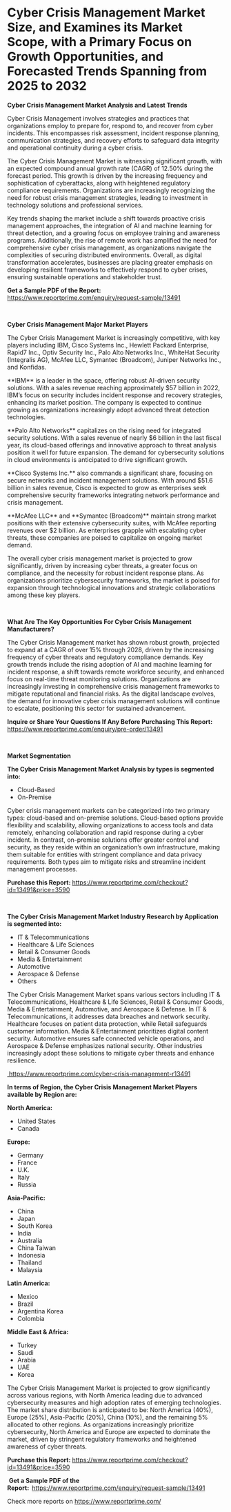 <p><h1>Cyber Crisis Management Market Size, and Examines its Market Scope, with a Primary Focus on Growth Opportunities, and Forecasted Trends Spanning from 2025 to 2032</h1></p><p><strong>Cyber Crisis Management Market Analysis and Latest Trends</strong></p>
<p><p>Cyber Crisis Management involves strategies and practices that organizations employ to prepare for, respond to, and recover from cyber incidents. This encompasses risk assessment, incident response planning, communication strategies, and recovery efforts to safeguard data integrity and operational continuity during a cyber crisis.</p><p>The Cyber Crisis Management Market is witnessing significant growth, with an expected compound annual growth rate (CAGR) of 12.50% during the forecast period. This growth is driven by the increasing frequency and sophistication of cyberattacks, along with heightened regulatory compliance requirements. Organizations are increasingly recognizing the need for robust crisis management strategies, leading to investment in technology solutions and professional services.</p><p>Key trends shaping the market include a shift towards proactive crisis management approaches, the integration of AI and machine learning for threat detection, and a growing focus on employee training and awareness programs. Additionally, the rise of remote work has amplified the need for comprehensive cyber crisis management, as organizations navigate the complexities of securing distributed environments. Overall, as digital transformation accelerates, businesses are placing greater emphasis on developing resilient frameworks to effectively respond to cyber crises, ensuring sustainable operations and stakeholder trust.</p></p>
<p><strong>Get a Sample PDF of the Report:&nbsp;</strong> <a href="https://www.reportprime.com/enquiry/request-sample/13491?utm_campaign=2657&utm_medium=2&utm_source=Github&utm_content=ia&utm_term=20032025&utm_id=cyber-crisis-management">https://www.reportprime.com/enquiry/request-sample/13491</a></p>
<p>&nbsp;</p>
<p><strong>Cyber Crisis Management Major Market Players</strong></p>
<p><p>The Cyber Crisis Management Market is increasingly competitive, with key players including IBM, Cisco Systems Inc., Hewlett Packard Enterprise, Rapid7 Inc., Optiv Security Inc., Palo Alto Networks Inc., WhiteHat Security (Integralis AG), McAfee LLC, Symantec (Broadcom), Juniper Networks Inc., and Konfidas. </p><p>**IBM** is a leader in the space, offering robust AI-driven security solutions. With a sales revenue reaching approximately $57 billion in 2022, IBM’s focus on security includes incident response and recovery strategies, enhancing its market position. The company is expected to continue growing as organizations increasingly adopt advanced threat detection technologies.</p><p>**Palo Alto Networks** capitalizes on the rising need for integrated security solutions. With a sales revenue of nearly $6 billion in the last fiscal year, its cloud-based offerings and innovative approach to threat analysis position it well for future expansion. The demand for cybersecurity solutions in cloud environments is anticipated to drive significant growth.</p><p>**Cisco Systems Inc.** also commands a significant share, focusing on secure networks and incident management solutions. With around $51.6 billion in sales revenue, Cisco is expected to grow as enterprises seek comprehensive security frameworks integrating network performance and crisis management.</p><p>**McAfee LLC** and **Symantec (Broadcom)** maintain strong market positions with their extensive cybersecurity suites, with McAfee reporting revenues over $2 billion. As enterprises grapple with escalating cyber threats, these companies are poised to capitalize on ongoing market demand.</p><p>The overall cyber crisis management market is projected to grow significantly, driven by increasing cyber threats, a greater focus on compliance, and the necessity for robust incident response plans. As organizations prioritize cybersecurity frameworks, the market is poised for expansion through technological innovations and strategic collaborations among these key players.</p></p>
<p>&nbsp;</p>
<p><strong>What Are The Key Opportunities For Cyber Crisis Management Manufacturers?</strong></p>
<p><p>The Cyber Crisis Management market has shown robust growth, projected to expand at a CAGR of over 15% through 2028, driven by the increasing frequency of cyber threats and regulatory compliance demands. Key growth trends include the rising adoption of AI and machine learning for incident response, a shift towards remote workforce security, and enhanced focus on real-time threat monitoring solutions. Organizations are increasingly investing in comprehensive crisis management frameworks to mitigate reputational and financial risks. As the digital landscape evolves, the demand for innovative cyber crisis management solutions will continue to escalate, positioning this sector for sustained advancement.</p></p>
<p><strong>Inquire or Share Your Questions If Any Before Purchasing This Report:</strong> <a href="https://www.reportprime.com/enquiry/pre-order/13491?utm_campaign=2657&utm_medium=2&utm_source=Github&utm_content=ia&utm_term=20032025&utm_id=cyber-crisis-management">https://www.reportprime.com/enquiry/pre-order/13491</a></p>
<p>&nbsp;</p>
<p><strong>Market Segmentation</strong></p>
<p><strong>The Cyber Crisis Management Market Analysis by types is segmented into:</strong></p>
<p><ul><li>Cloud-Based</li><li>On-Premise</li></ul></p>
<p><p>Cyber crisis management markets can be categorized into two primary types: cloud-based and on-premise solutions. Cloud-based options provide flexibility and scalability, allowing organizations to access tools and data remotely, enhancing collaboration and rapid response during a cyber incident. In contrast, on-premise solutions offer greater control and security, as they reside within an organization’s own infrastructure, making them suitable for entities with stringent compliance and data privacy requirements. Both types aim to mitigate risks and streamline incident management processes.</p></p>
<p><strong>Purchase this Report:&nbsp;</strong><a href="https://www.reportprime.com/checkout?id=13491&price=3590&utm_campaign=2657&utm_medium=2&utm_source=Github&utm_content=ia&utm_term=20032025&utm_id=cyber-crisis-management">https://www.reportprime.com/checkout?id=13491&price=3590</a></p>
<p>&nbsp;</p>
<p><strong>The Cyber Crisis Management Market Industry Research by Application is segmented into:</strong></p>
<p><ul><li>IT & Telecommunications</li><li>Healthcare & Life Sciences</li><li>Retail & Consumer Goods</li><li>Media & Entertainment</li><li>Automotive</li><li>Aerospace & Defense</li><li>Others</li></ul></p>
<p><p>The Cyber Crisis Management Market spans various sectors including IT & Telecommunications, Healthcare & Life Sciences, Retail & Consumer Goods, Media & Entertainment, Automotive, and Aerospace & Defense. In IT & Telecommunications, it addresses data breaches and network security. Healthcare focuses on patient data protection, while Retail safeguards customer information. Media & Entertainment prioritizes digital content security. Automotive ensures safe connected vehicle operations, and Aerospace & Defense emphasizes national security. Other industries increasingly adopt these solutions to mitigate cyber threats and enhance resilience.</p></p>
<p><a href="https://www.reportprime.com/cyber-crisis-management-r13491?utm_campaign=2657&utm_medium=2&utm_source=Github&utm_content=ia&utm_term=20032025&utm_id=cyber-crisis-management">&nbsp;https://www.reportprime.com/cyber-crisis-management-r13491</a></p>
<p><strong>In terms of Region, the Cyber Crisis Management Market Players available by Region are:</strong></p>
<p>
    <p> <strong> North America: </strong>
        <ul>
            <li>United States</li>
            <li>Canada</li>
        </ul>
        </p> 
    <p> <strong> Europe: </strong>
        <ul>
            <li>Germany</li>
            <li>France</li>
            <li>U.K.</li>
            <li>Italy</li>
            <li>Russia</li>
        </ul>
        </p> 
    <p> <strong> Asia-Pacific: </strong>
        <ul>
            <li>China</li>
            <li>Japan</li>
            <li>South Korea</li>
            <li>India</li>
            <li>Australia</li>
            <li>China Taiwan</li>
            <li>Indonesia</li>
            <li>Thailand</li>
            <li>Malaysia</li>
        </ul>
        </p> 
    <p> <strong> Latin America: </strong>
        <ul>
            <li>Mexico</li>
            <li>Brazil</li>
            <li>Argentina Korea</li>
            <li>Colombia</li>
        </ul>
        </p> 
    <p> <strong> Middle East & Africa: </strong>
        <ul>
            <li>Turkey</li>
            <li>Saudi</li>
            <li>Arabia</li>
            <li>UAE</li>
            <li>Korea</li>
        </ul>
    </p>
    </p>
<p><p>The Cyber Crisis Management Market is projected to grow significantly across various regions, with North America leading due to advanced cybersecurity measures and high adoption rates of emerging technologies. The market share distribution is anticipated to be: North America (40%), Europe (25%), Asia-Pacific (20%), China (10%), and the remaining 5% allocated to other regions. As organizations increasingly prioritize cybersecurity, North America and Europe are expected to dominate the market, driven by stringent regulatory frameworks and heightened awareness of cyber threats.</p></p>
<p><strong>Purchase this Report: </strong><a href="https://www.reportprime.com/checkout?id=13491&price=3590&utm_campaign=2657&utm_medium=2&utm_source=Github&utm_content=ia&utm_term=20032025&utm_id=cyber-crisis-management">https://www.reportprime.com/checkout?id=13491&price=3590</a></p>
<p>&nbsp;<strong>Get a Sample PDF of the Report:&nbsp;&nbsp;</strong><a href="https://www.reportprime.com/enquiry/request-sample/13491?utm_campaign=2657&utm_medium=2&utm_source=Github&utm_content=ia&utm_term=20032025&utm_id=cyber-crisis-management">https://www.reportprime.com/enquiry/request-sample/13491</a></p>
<p><strong></strong></p>
<p>Check more reports on <a href="https://www.reportprime.com/?utm_campaign=2657&utm_medium=2&utm_source=Github&utm_content=ia&utm_term=20032025&utm_id=cyber-crisis-management">https://www.reportprime.com/</a></p>